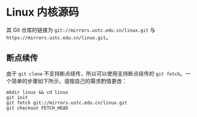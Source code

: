 # Linux 内核源码

其 Git 仓库的链接为 `git://mirrors.ustc.edu.cn/linux.git` 与
`https://mirrors.ustc.edu.cn/linux.git`。

## 断点续传

由于 `git clone` 不支持断点续传，所以可以使用支持断点续传的
`git fetch`。一个简单的步骤如下所示，请按自己的需求酌情更改：

    mkdir linux && cd linux
    git init
    git fetch git://mirrors.ustc.edu.cn/linux.git
    git checkout FETCH_HEAD
